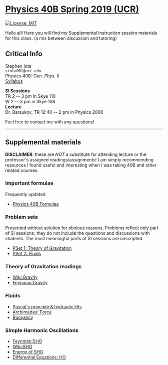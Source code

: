 # [Physics 40B Spring 2019 (UCR)](https://stepheniota.com/physics-40a-w19)

[![License: MIT](https://img.shields.io/badge/License-MIT-yellow.svg)](https://opensource.org/licenses/MIT)

Hello all! Here you will find my Supplemental Instruction session materials for this class. (a mix between discussion and tutoring)

## Critical Info

Stephen Iota<br/>
`siota001@ucr.edu`<br/>
Physics 40B: *Gen. Phys. II* <br/>
[Syllabus](./syllabus/2019s-p40b-syllabus.pdf)

**SI Sessions**<br/>
TR 2 -- 3 pm in Skye 110<br/>
W  2 -- 3 pm in Skye 108<br/>
**Lecture**<br/>
Dr. Barsukov; TR 12:40 -- 2 pm in Physics 2000

Feel free to contact me with any questions!

---
## Supplemental materials
**DISCLAIMER**: these are *NOT* a substitute for attending lecture or the professor's assigned readings/assignments!
I am simply recommending resources I found useful and interesting when I was taking 40B and other related courses.

### Important formulae
Frequently updated
* [Physics 40B Formulae](./P40B_Formulae.pdf)

### Problem sets
Presented without solution for obvious reasons. Problems reflect only part of SI sessions; they do not include the questions and discussions with students. The most meaningful parts of SI sessions are unscripted.

* [PSet 1: Theory of Gravitation](./problem-sets/P40B_S19_PSet1.pdf)
* [PSet 2: Fluids](./problem-sets/P40B_S19_PSet2.pdf)


### Theory of Gravitation readings
* [Wiki:Gravity](https://en.wikipedia.org/wiki/Gravity)
* [Feynman:Gravity](http://www.feynmanlectures.caltech.edu/I_07.html)


### Fluids
* [Pascal's principle & hydraulic lifts](http://hyperphysics.phy-astr.gsu.edu/hbase/pasc.html)
* [Archimedes' Force](http://hyperphysics.phy-astr.gsu.edu/hbase/pbuoy.html)
* [Buoyancy](https://phet.colorado.edu/en/simulation/buoyancy)


### Simple Harmonic Oscillations
* [Feynman:SHO](http://www.feynmanlectures.caltech.edu/I_21.html)
* [Wiki:SHO](https://en.wikipedia.org/wiki/Simple_harmonic_motion)
* [Energy of SHO](https://www.youtube.com/watch?v=nvc78QWnDH4)
* [Differential Equations: HO](https://www.youtube.com/watch?v=sxzFpOsvfgU)
